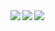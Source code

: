 <a href="#">
  <img align="left" src="https://github-readme-stats.vercel.app/api?username=beans-321&show_icons=true&theme=github_dark" />
</a>
<a href="#">
  <img align="left" src="https://github-readme-stats.vercel.app/api/top-langs/?username=beans-321&theme=github_dark" />
</a>
<a href="#">
  <img align="left" src="https://github-profile-trophy.vercel.app/?username=beans-321&no-bg=true&no-frame=true&column=7&theme=gitdimmed" />
</a>
